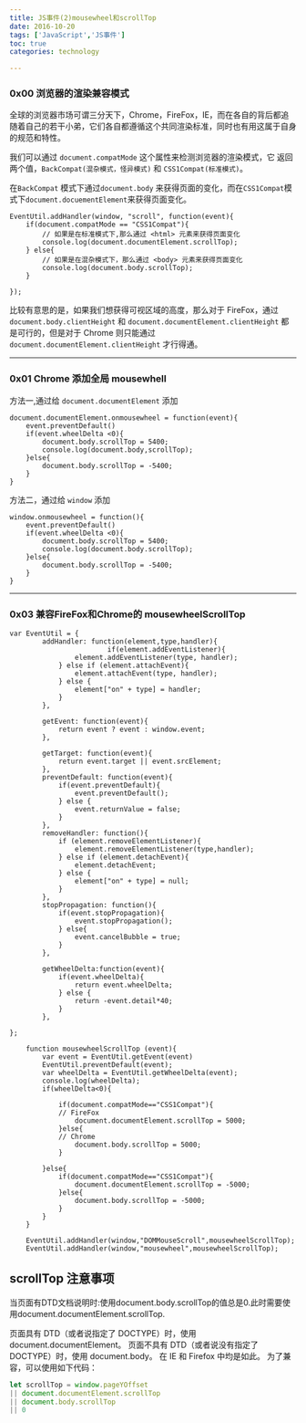```yaml
---
title: JS事件(2)mousewheel和scrollTop
date: 2016-10-20
tags: ['JavaScript','JS事件']
toc: true
categories: technology

---
```

### 0x00 浏览器的渲染兼容模式
全球的浏览器市场可谓三分天下，Chrome，FireFox，IE，而在各自的背后都追随着自己的若干小弟，它们各自都遵循这个共同渲染标准，同时也有用这属于自身的规范和特性。

我们可以通过
`document.compatMode` 这个属性来检测浏览器的渲染模式，它 返回两个值，`BackCompat(混杂模式，怪异模式)` 和 `CSS1Compat(标准模式)`。

在`BackCompat` 模式下通过`document.body` 来获得页面的变化，而在`CSS1Compat`模式下`document.docuementElement`来获得页面变化。


```
EventUtil.addHandler(window, "scroll", function(event){
	if(document.compatMode == "CSS1Compat"){
		// 如果是在标准模式下,那么通过 <html> 元素来获得页面变化
		console.log(document.documentElement.scrollTop);
	} else{
		// 如果是在混杂模式下，那么通过 <body> 元素来获得页面变化
		console.log(document.body.scrollTop);
	}

});
```

比较有意思的是，如果我们想获得可视区域的高度，那么对于 FireFox，通过 `document.body.clientHeight` 和 `document.documentElement.clientHeight` 都是可行的，但是对于 Chrome 则只能通过 `document.documentElement.clientHeight` 才行得通。


---
### 0x01 Chrome 添加全局 mousewhell

方法一,通过给 `document.documentElement` 添加
```
document.documentElement.onmousewheel = function(event){
	event.preventDefault()
	if(event.wheelDelta <0){
		document.body.scrollTop = 5400;
		console.log(document.body,scrollTop);
	}else{
		document.body.scrollTop = -5400;
	}
}
```

方法二，通过给 `window` 添加

```
window.onmousewheel = function(){
	event.preventDefault()
	if(event.wheelDelta <0){
		document.body.scrollTop = 5400;
		console.log(document.body.scrollTop);
	}else{
		document.body.scrollTop = -5400;
	}
}
```


---
### 0x03 兼容FireFox和Chrome的 mousewheelScrollTop

```
var EventUtil = {
		addHandler: function(element,type,handler){
                        if(element.addEventListener){
				element.addEventListener(type, handler);
			} else if (element.attachEvent){
				element.attachEvent(type, handler);
			} else {
				element["on" + type] = handler;
			}
		},

		getEvent: function(event){
			return event ? event : window.event;
		},

		getTarget: function(event){
			return event.target || event.srcElement;
		},
		preventDefault: function(event){
			if(event.preventDefault){
				event.preventDefault();
			} else {
				event.returnValue = false;
			}
		},
		removeHandler: function(){
			if (element.removeElementListener){
				element.removeElementListener(type,handler);
			} else if (element.detachEvent){
				element.detachEvent;
			} else {
				element["on" + type] = null;
			}
		},
		stopPropagation: function(){
			if(event.stopPropagation){
				event.stopPropagation();
			} else{
				event.cancelBubble = true;
			}
		},

		getWheelDelta:function(event){
			if(event.wheelDelta){
            	return event.wheelDelta;
        	} else {
            	return -event.detail*40;
			}
		},

};

	function mousewheelScrollTop (event){
		var event = EventUtil.getEvent(event)
		EventUtil.preventDefault(event);
		var wheelDelta = EventUtil.getWheelDelta(event);
		console.log(wheelDelta);
		if(wheelDelta<0){

			if(document.compatMode=="CSS1Compat"){
			// FireFox
				document.documentElement.scrollTop = 5000;
			}else{
			// Chrome
				document.body.scrollTop = 5000;
			}

		}else{
			if(document.compatMode=="CSS1Compat"){
				document.documentElement.scrollTop = -5000;
			}else{
				document.body.scrollTop = -5000;
			}
		}
	}

	EventUtil.addHandler(window,"DOMMouseScroll",mousewheelScrollTop);
	EventUtil.addHandler(window,"mousewheel",mousewheelScrollTop);
```

## scrollTop 注意事项

当页面有DTD文档说明时:使用document.body.scrollTop的值总是0.此时需要使用document.documentElement.scrollTop.

页面具有 DTD（或者说指定了 DOCTYPE）时，使用 document.documentElement。
页面不具有 DTD（或者说没有指定了 DOCTYPE）时，使用 document.body。
在 IE 和 Firefox 中均是如此。
为了兼容，可以使用如下代码：

```js
let scrollTop = window.pageYOffset
|| document.documentElement.scrollTop
|| document.body.scrollTop
|| 0
```

